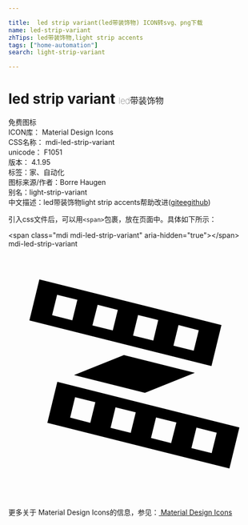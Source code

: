 ```yaml
---

title:  led strip variant(led带装饰物) ICON转svg、png下载
name: led-strip-variant
zhTips: led带装饰物,light strip accents
tags: ["home-automation"]
search: light-strip-variant

---
```


# led strip variant  <small style="font-size: 60%;font-weight: 100">led带装饰物</small>


<div class="detail-page">
<p>
<span><span class="badge-success badge">免费图标</span> </span>
<br/>
<span>
ICON库：
<span class="badge-secondary badge">Material Design Icons</span> 
</span>
<br/>
<span>
CSS名称：
<span class="badge-secondary badge">mdi-led-strip-variant</span> 
</span>
<br/>
<span>
unicode：
<span class="badge-secondary badge">F1051</span> 
<copy-btn content='F1051' btn-title=""></copy-btn>
<copy-btn :content='String.fromCodePoint(parseInt("F1051", 16))' btn-title="复制U"></copy-btn>
</span>
<br/>
<span>
版本：
<span class="badge-secondary badge">4.1.95</span> 
</span><br/><span>标签：<span class="badge-light badge"><router-link to="/tags/home-automation.html">家、自动化</router-link></span></span>
<br/>
<span>图标来源/作者：<span class="badge-light badge">Borre Haugen</span></span> 
<br/>
<span>别名：<span class="badge-light badge">light-strip-variant</span></span><br/><span class="zh-detail">中文描述：<span class="badge-primary badge">led带装饰物</span><span class="badge-primary badge">light strip accents</span><span class="help-link"><span>帮助改进</span>(<a href="https://gitee.com/liuwave/icon-helper/edit/master/json/material/led-strip-variant.json" target="_blank" rel="noopener noreferrer">gitee</a><a href="https://github.com/liuwave/icon-helper/edit/master/json/material/led-strip-variant.json" target="_blank" rel="noopener noreferrer">github</a></span>)</span><br/>
</p>
</div>
<div class="alert alert-dark">
  <i class="mdi mdi-led-strip-variant mdi-48px"></i>
  <i class="mdi mdi-led-strip-variant mdi-36px"></i>
  <i class="mdi mdi-led-strip-variant mdi-24px"></i>
  <i class="mdi mdi-led-strip-variant mdi-18px"></i>
</div>
<div>
  <p>引入css文件后，可以用<code>&lt;span&gt;</code>包裹，放在页面中。具体如下所示：    
  </p>
  <div class="alert alert-primary" style="font-size: 14px">
    &lt;span class="mdi mdi-led-strip-variant" aria-hidden="true"&gt;&lt;/span&gt;
    <copy-btn content='<span class="mdi mdi-led-strip-variant" aria-hidden="true"></span>'></copy-btn>
  </div>
  <div class="alert alert-secondary">
    <i class="mdi mdi-led-strip-variant"
    style="font-size: 24px"
    aria-hidden="true"></i> mdi-led-strip-variant
    <copy-btn content="mdi-led-strip-variant" btn-title="复制图标名称"></copy-btn>
  </div>
</div>
<div id="svg" class="svg-wrap">
<svg xmlns="http://www.w3.org/2000/svg" viewBox="0 0 24 24"><path d="M2.95 3L2 6.91L19.34 11.25L20.29 7.34L2.95 3M6.09 6.89L4.16 6.41L4.64 4.46L6.57 4.94L6.09 6.89M9.94 7.86L8 7.38L8.5 5.42L10.42 5.91L9.94 7.86M13.8 8.82L11.87 8.34L12.35 6.39L14.27 6.87L13.8 8.82M17.65 9.79L15.72 9.31L16.2 7.35L18.13 7.84L17.65 9.79M4.66 12.75L3.71 16.66L21.05 21L22 17.1L4.66 12.75M7.8 16.65L5.88 16.16L6.35 14.21L8.28 14.69L7.8 16.65M11.65 17.61L9.73 17.13L10.2 15.18L12.13 15.66L11.65 17.61M15.5 18.58L13.58 18.09L14.06 16.14L16 16.62L15.5 18.58M19.36 19.54L17.43 19.06L17.91 17.11L19.84 17.59L19.36 19.54M6.25 12.11L11 10.2L17.75 11.89L13 13.8L6.25 12.11Z" /></svg>
</div>
<detail full-name='mdi-led-strip-variant'></detail>
    
<div><p>更多关于 Material Design Icons的信息，参见：<a target="_blank" href="https://iconhelper.cn/material.html"> Material Design Icons</a>
</p></div>
